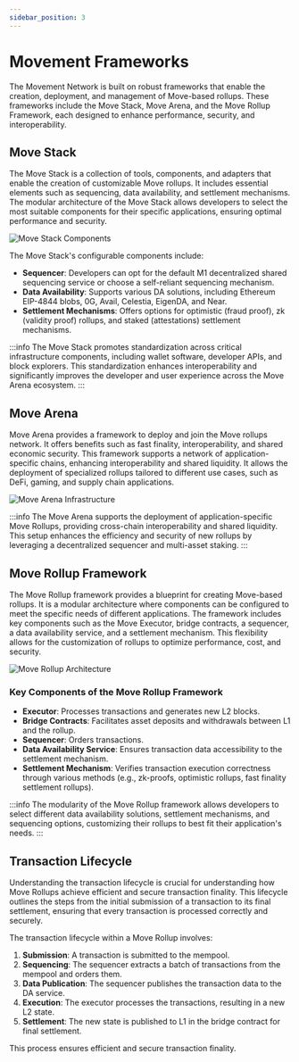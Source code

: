 ```yaml
---
sidebar_position: 3
---
```


# Movement Frameworks

The Movement Network is built on robust frameworks that enable the creation, deployment, and management of Move-based rollups. These frameworks include the Move Stack, Move Arena, and the Move Rollup Framework, each designed to enhance performance, security, and interoperability.

## Move Stack

The Move Stack is a collection of tools, components, and adapters that enable the creation of customizable Move rollups. It includes essential elements such as sequencing, data availability, and settlement mechanisms. The modular architecture of the Move Stack allows developers to select the most suitable components for their specific applications, ensuring optimal performance and security.

![Move Stack Components](./images/move_stack.png)

The Move Stack's configurable components include:
- **Sequencer**: Developers can opt for the default M1 decentralized shared sequencing service or choose a self-reliant sequencing mechanism.
- **Data Availability**: Supports various DA solutions, including Ethereum EIP-4844 blobs, 0G, Avail, Celestia, EigenDA, and Near.
- **Settlement Mechanisms**: Offers options for optimistic (fraud proof), zk (validity proof) rollups, and staked (attestations) settlement mechanisms.

:::info
The Move Stack promotes standardization across critical infrastructure components, including wallet software, developer APIs, and block explorers. This standardization enhances interoperability and significantly improves the developer and user experience across the Move Arena ecosystem.
:::

## Move Arena

Move Arena provides a framework to deploy and join the Move rollups network. It offers benefits such as fast finality, interoperability, and shared economic security. This framework supports a network of application-specific chains, enhancing interoperability and shared liquidity. It allows the deployment of specialized rollups tailored to different use cases, such as DeFi, gaming, and supply chain applications.

![Move Arena Infrastructure](./images/arena.png)

:::info
The Move Arena supports the deployment of application-specific Move Rollups, providing cross-chain interoperability and shared liquidity. This setup enhances the efficiency and security of new rollups by leveraging a decentralized sequencer and multi-asset staking.
:::

## Move Rollup Framework

The Move Rollup framework provides a blueprint for creating Move-based rollups. It is a modular architecture where components can be configured to meet the specific needs of different applications. The framework includes key components such as the Move Executor, bridge contracts, a sequencer, a data availability service, and a settlement mechanism. This flexibility allows for the customization of rollups to optimize performance, cost, and security.

![Move Rollup Architecture](./images/executor.png)

### Key Components of the Move Rollup Framework
- **Executor**: Processes transactions and generates new L2 blocks.
- **Bridge Contracts**: Facilitates asset deposits and withdrawals between L1 and the rollup.
- **Sequencer**: Orders transactions.
- **Data Availability Service**: Ensures transaction data accessibility to the settlement mechanism.
- **Settlement Mechanism**: Verifies transaction execution correctness through various methods (e.g., zk-proofs, optimistic rollups, fast finality settlement rollups).

:::info
The modularity of the Move Rollup framework allows developers to select different data availability solutions, settlement mechanisms, and sequencing options, customizing their rollups to best fit their application's needs.
:::

## Transaction Lifecycle

Understanding the transaction lifecycle is crucial for understanding how Move Rollups achieve efficient and secure transaction finality. This lifecycle outlines the steps from the initial submission of a transaction to its final settlement, ensuring that every transaction is processed correctly and securely.

The transaction lifecycle within a Move Rollup involves:
1. **Submission**: A transaction is submitted to the mempool.
2. **Sequencing**: The sequencer extracts a batch of transactions from the mempool and orders them.
3. **Data Publication**: The sequencer publishes the transaction data to the DA service.
4. **Execution**: The executor processes the transactions, resulting in a new L2 state.
5. **Settlement**: The new state is published to L1 in the bridge contract for final settlement.

This process ensures efficient and secure transaction finality.

<!-- ![Transaction Lifecycle](./images/transaction_lifecycle.png) -->
